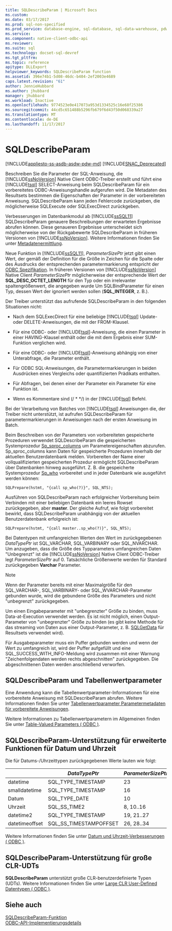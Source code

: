 ```yaml
---
title: SQLDescribeParam | Microsoft Docs
ms.custom: 
ms.date: 03/17/2017
ms.prod: sql-non-specified
ms.prod_service: database-engine, sql-database, sql-data-warehouse, pdw
ms.service: 
ms.component: native-client-odbc-api
ms.reviewer: 
ms.suite: sql
ms.technology: docset-sql-devref
ms.tgt_pltfrm: 
ms.topic: reference
apitype: DLLExport
helpviewer_keywords: SQLDescribeParam function
ms.assetid: 396e74b1-5d08-46dc-b404-2ef2003e4689
caps.latest.revision: "61"
author: JennieHubbard
ms.author: jhubbard
manager: jhubbard
ms.workload: Inactive
ms.openlocfilehash: 9774523e0e417073a953d1334525c16e68f25386
ms.sourcegitcommit: 44cd5c651488b5296fb679f6d43f50d068339a27
ms.translationtype: MT
ms.contentlocale: de-DE
ms.lasthandoff: 11/17/2017
---
```

# <a name="sqldescribeparam"></a>SQLDescribeParam
[!INCLUDE[appliesto-ss-asdb-asdw-pdw-md](../../includes/appliesto-ss-asdb-asdw-pdw-md.md)]
[!INCLUDE[SNAC_Deprecated](../../includes/snac-deprecated.md)]

  Beschreiben Sie die Parameter der SQL-Anweisung, die [!INCLUDE[ssNoVersion](../../includes/ssnoversion-md.md)] Native Client ODBC-Treiber erstellt und führt eine [!INCLUDE[tsql](../../includes/tsql-md.md)] SELECT-Anweisung beim SQLDescribeParam für ein vorbereitetes ODBC-Anweisungshandle aufgerufen wird. Die Metadaten des Resultsets bestimmen die Eigenschaften der Parameter in der vorbereiteten Anweisung. SQLDescribeParam kann jeden Fehlercode zurückgeben, die möglicherweise SQLExecute oder SQLExecDirect zurückgeben.  
  
 Verbesserungen im Datenbankmodul ab [!INCLUDE[ssSQL11](../../includes/sssql11-md.md)] SQLDescribeParam genauere Beschreibungen der erwarteten Ergebnisse abrufen können. Diese genaueren Ergebnisse unterscheidet sich möglicherweise von der Rückgabewerte SQLDescribeParam in früheren Versionen von [!INCLUDE[ssNoVersion](../../includes/ssnoversion-md.md)]. Weitere Informationen finden Sie unter [Metadatenermittlung](../../relational-databases/native-client/features/metadata-discovery.md).  
  
 Neue Funktion in [!INCLUDE[ssSQL11](../../includes/sssql11-md.md)], *ParameterSizePtr* jetzt gibt einen Wert, der gemäß der Definition für die Größe in Zeichen für die Spalte oder des Ausdrucks der entsprechenden parametermarkierung entspricht der [ODBC Spezifikation](http://go.microsoft.com/fwlink/?LinkId=207044). In früheren Versionen von [!INCLUDE[ssNoVersion](../../includes/ssnoversion-md.md)] Native Client *ParameterSizePtr* möglicherweise der entsprechende Wert der **SQL_DESC_OCTET_LENGTH** für den Typ oder ein irrelevanter spaltengrößenwert, die angegeben wurde Um SQLBindParameter für einen Typ, dessen Wert der ignoriert werden sollen (**SQL_INTEGER**, z. B.).  
  
 Der Treiber unterstützt das aufrufende SQLDescribeParam in den folgenden Situationen nicht:  
  
-   Nach dem SQLExecDirect für eine beliebige [!INCLUDE[tsql](../../includes/tsql-md.md)] Update- oder DELETE-Anweisungen, die mit der FROM-Klausel.  
  
-   Für eine ODBC- oder [!INCLUDE[tsql](../../includes/tsql-md.md)]-Anweisung, die einen Parameter in einer HAVING-Klausel enthält oder die mit dem Ergebnis einer SUM-Funktion verglichen wird.  
  
-   Für eine ODBC- oder [!INCLUDE[tsql](../../includes/tsql-md.md)]-Anweisung abhängig von einer Unterabfrage, die Parameter enthält.  
  
-   Für ODBC SQL-Anweisungen, die Parametermarkierungen in beiden Ausdrücken eines Vergleichs oder quantifizierten Prädikats enthalten.  
  
-   Für Abfragen, bei denen einer der Parameter ein Parameter für eine Funktion ist.  
  
-   Wenn es Kommentare sind (/ * \*/) in der [!INCLUDE[tsql](../../includes/tsql-md.md)] Befehl.  
  
 Bei der Verarbeitung von Batches von [!INCLUDE[tsql](../../includes/tsql-md.md)] Anweisungen die, der Treiber nicht unterstützt, ist aufrufen SQLDescribeParam für parametermarkierungen in Anweisungen nach der ersten Anweisung im Batch.  
  
 Beim Beschreiben von der Parameters von vorbereiteten gespeicherte Prozeduren verwendet SQLDescribeParam die gespeicherten Systemprozedur [Sp_sproc_columns](../../relational-databases/system-stored-procedures/sp-sproc-columns-transact-sql.md) um Parametereigenschaften abzurufen. Sp_sproc_columns kann Daten für gespeicherte Prozeduren innerhalb der aktuellen Benutzerdatenbank melden. Vorbereiten der Name einer vollqualifizierten gespeicherten Prozedur ermöglicht SQLDescribeParam über Datenbanken hinweg ausgeführt. Z. B. die gespeicherte Systemprozedur [Sp_who](../../relational-databases/system-stored-procedures/sp-who-transact-sql.md) vorbereitet und in jeder Datenbank wie ausgeführt werden können:  
  
```  
SQLPrepare(hstmt, "{call sp_who(?)}", SQL_NTS);  
```  
  
 Ausführen von SQLDescribeParam nach erfolgreicher Vorbereitung beim Verbinden mit einer beliebigen Datenbank ein leeres Rowset zurückgegeben, aber **master**. Der gleiche Aufruf, wie folgt vorbereitet bewirkt, dass SQLDescribeParam unabhängig von der aktuellen Benutzerdatenbank erfolgreich ist:  
  
```  
SQLPrepare(hstmt, "{call master..sp_who(?)}", SQL_NTS);  
```  
  
 Bei Datentypen mit umfangreichen Werten den Wert im zurückgegebenen *DataTypePtr* ist SQL_VARCHAR, SQL_VARBINARY oder SQL_NVARCHAR. Um anzugeben, dass die Größe des Typparameters umfangreichen Daten "Unbegrenzt" ist die [!INCLUDE[ssNoVersion](../../includes/ssnoversion-md.md)] Native Client ODBC-Treiber legt *ParameterSizePtr* auf 0. Tatsächliche Größenwerte werden für Standard zurückgegeben **Varchar** Parameter.  
  
> [!NOTE]  
>  Wenn der Parameter bereits mit einer Maximalgröße für den SQL_VARCHAR-, SQL_VARBINARY- oder SQL_WVARCHAR-Parameter gebunden wurde, wird die gebundene Größe des Parameters und nicht "unbegrenzt" zurückgegeben.  
  
 Um einen Eingabeparameter mit "unbegrenzter" Größe zu binden, muss Data-at-Execution verwendet werden. Es ist nicht möglich, einen Output-Parameter von "unbegrenzter" Größe zu binden (es gibt keine Methode für das streaming von Daten aus einer Output-Parameter, z. B. [SQLGetData](../../relational-databases/native-client-odbc-api/sqlgetdata.md) für Resultsets verwendet wird).  
  
 Für Ausgabeparameter muss ein Puffer gebunden werden und wenn der Wert zu umfangreich ist, wird der Puffer aufgefüllt und eine SQL_SUCCESS_WITH_INFO-Meldung wird zusammen mit einer Warnung "Zeichenfolgendaten werden rechts abgeschnitten" zurückgegeben. Die abgeschnittenen Daten werden anschließend verworfen.  
  
## <a name="sqldescribeparam-and-table-valued-parameters"></a>SQLDescribeParam und Tabellenwertparameter  
 Eine Anwendung kann die Tabellenwertparameter-Informationen für eine vorbereitete Anweisung mit SQLDescribeParam abrufen. Weitere Informationen finden Sie unter [Tabellenwertparameter Parametermetadaten für vorbereitete Anweisungen](../../relational-databases/native-client-odbc-table-valued-parameters/table-valued-parameter-metadata-for-prepared-statements.md).  
  
 Weitere Informationen zu Tabellenwertparametern im Allgemeinen finden Sie unter [Table-Valued Parameters &#40; ODBC &#41;](../../relational-databases/native-client-odbc-table-valued-parameters/table-valued-parameters-odbc.md).  
  
## <a name="sqldescribeparam-support-for-enhanced-date-and-time-features"></a>SQLDescribeParam-Unterstützung für erweiterte Funktionen für Datum und Uhrzeit  
 Die für Datums-/Uhrzeittypen zurückgegebenen Werte lauten wie folgt:  
  
||*DataTypePtr*|*ParameterSizePtr*|*DecimalDigitsPtr*|  
|-|-------------------|------------------------|------------------------|  
|datetime|SQL_TYPE_TIMESTAMP|23|3|  
|smalldatetime|SQL_TYPE_TIMESTAMP|16|0|  
|Datum|SQL_TYPE_DATE|10|0|  
|Uhrzeit|SQL_SS_TIME2|8, 10..16|0..7|  
|datetime2|SQL_TYPE_TIMESTAMP|19, 21..27|0..7|  
|datetimeoffset|SQL_SS_TIMESTAMPOFFSET|26, 28..34|0..7|  
  
 Weitere Informationen finden Sie unter [Datum und Uhrzeit-Verbesserungen &#40; ODBC &#41;](../../relational-databases/native-client-odbc-date-time/date-and-time-improvements-odbc.md).  
  
## <a name="sqldescribeparam-support-for-large-clr-udts"></a>SQLDescribeParam-Unterstützung für große CLR-UDTs  
 **SQLDescribeParam** unterstützt große CLR-benutzerdefinierte Typen (UDTs). Weitere Informationen finden Sie unter [Large CLR User-Defined Datentypen &#40; ODBC &#41;](../../relational-databases/native-client/odbc/large-clr-user-defined-types-odbc.md).  
  
## <a name="see-also"></a>Siehe auch  
 [SQLDescribeParam-Funktion](http://go.microsoft.com/fwlink/?LinkId=59339)   
 [ODBC-API-Implementierungsdetails](../../relational-databases/native-client-odbc-api/odbc-api-implementation-details.md)  
  
  
